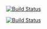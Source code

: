 
[![Build Status](https://img.shields.io/badge/Prosto-Acz%20Schludnie-lightgrey)](https://img.shields.io/badge/Prosto-Acz%20Schludnie-lightgrey)

[![Build Status](https://travis-ci.com/MattViper/Stickerzzz-Frontend.svg?token=sWzgPURRhRsa5bEU5pQA&branch=master)](https://travis-ci.com/MattViper/Stickerzzz-Frontend.svg?token=sWzgPURRhRsa5bEU5pQA&branch=master)

